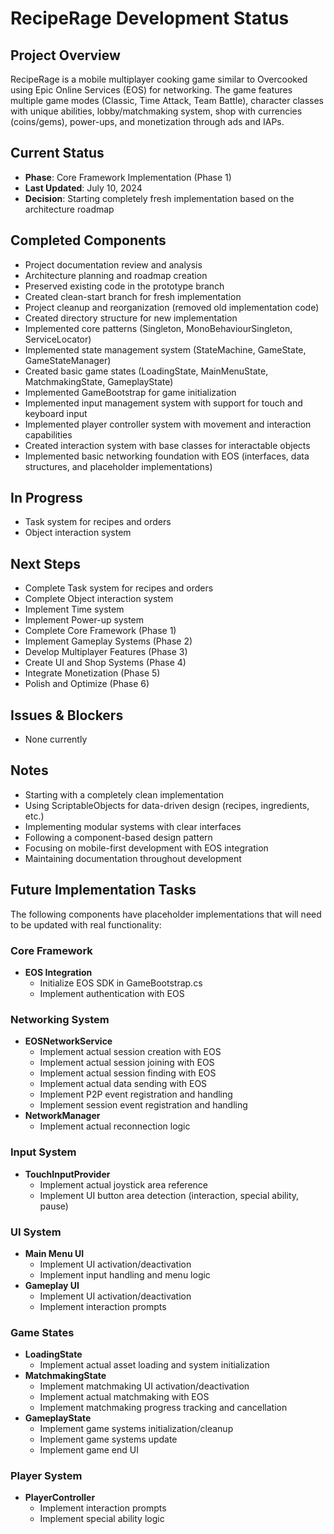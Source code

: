 # RecipeRage Development Status

## Project Overview
RecipeRage is a mobile multiplayer cooking game similar to Overcooked using Epic Online Services (EOS) for networking. The game features multiple game modes (Classic, Time Attack, Team Battle), character classes with unique abilities, lobby/matchmaking system, shop with currencies (coins/gems), power-ups, and monetization through ads and IAPs.

## Current Status
- **Phase**: Core Framework Implementation (Phase 1)
- **Last Updated**: July 10, 2024
- **Decision**: Starting completely fresh implementation based on the architecture roadmap

## Completed Components
- Project documentation review and analysis
- Architecture planning and roadmap creation
- Preserved existing code in the prototype branch
- Created clean-start branch for fresh implementation
- Project cleanup and reorganization (removed old implementation code)
- Created directory structure for new implementation
- Implemented core patterns (Singleton, MonoBehaviourSingleton, ServiceLocator)
- Implemented state management system (StateMachine, GameState, GameStateManager)
- Created basic game states (LoadingState, MainMenuState, MatchmakingState, GameplayState)
- Implemented GameBootstrap for game initialization
- Implemented input management system with support for touch and keyboard input
- Implemented player controller system with movement and interaction capabilities
- Created interaction system with base classes for interactable objects
- Implemented basic networking foundation with EOS (interfaces, data structures, and placeholder implementations)

## In Progress
- Task system for recipes and orders
- Object interaction system

## Next Steps
- Complete Task system for recipes and orders
- Complete Object interaction system
- Implement Time system
- Implement Power-up system
- Complete Core Framework (Phase 1)
- Implement Gameplay Systems (Phase 2)
- Develop Multiplayer Features (Phase 3)
- Create UI and Shop Systems (Phase 4)
- Integrate Monetization (Phase 5)
- Polish and Optimize (Phase 6)

## Issues & Blockers
- None currently

## Notes
- Starting with a completely clean implementation
- Using ScriptableObjects for data-driven design (recipes, ingredients, etc.)
- Implementing modular systems with clear interfaces
- Following a component-based design pattern
- Focusing on mobile-first development with EOS integration
- Maintaining documentation throughout development

## Future Implementation Tasks
The following components have placeholder implementations that will need to be updated with real functionality:

### Core Framework
- **EOS Integration**
  - Initialize EOS SDK in GameBootstrap.cs
  - Implement authentication with EOS

### Networking System
- **EOSNetworkService**
  - Implement actual session creation with EOS
  - Implement actual session joining with EOS
  - Implement actual session finding with EOS
  - Implement actual data sending with EOS
  - Implement P2P event registration and handling
  - Implement session event registration and handling
- **NetworkManager**
  - Implement actual reconnection logic

### Input System
- **TouchInputProvider**
  - Implement actual joystick area reference
  - Implement UI button area detection (interaction, special ability, pause)

### UI System
- **Main Menu UI**
  - Implement UI activation/deactivation
  - Implement input handling and menu logic
- **Gameplay UI**
  - Implement UI activation/deactivation
  - Implement interaction prompts

### Game States
- **LoadingState**
  - Implement actual asset loading and system initialization
- **MatchmakingState**
  - Implement matchmaking UI activation/deactivation
  - Implement actual matchmaking with EOS
  - Implement matchmaking progress tracking and cancellation
- **GameplayState**
  - Implement game systems initialization/cleanup
  - Implement game systems update
  - Implement game end UI

### Player System
- **PlayerController**
  - Implement interaction prompts
  - Implement special ability logic

